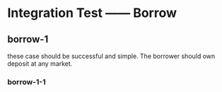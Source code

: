 # Integration Test —— Borrow

## borrow-1

these case should be successful and simple. The borrower should own deposit at any market.

### borrow-1-1
